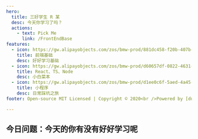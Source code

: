 ```yaml
---
hero:
  title: 三好学生 R 某
  desc: 今天你学习了吗？
  actions:
    - text: Pick Me
      link: /FrontEndBase
features:
  - icon: https://gw.alipayobjects.com/zos/bmw-prod/881dc458-f20b-407b-947a-95104b5ec82b/k79dm8ih_w144_h144.png
    title: 前端基础
    desc: 好好学习基础
  - icon: https://gw.alipayobjects.com/zos/bmw-prod/d60657df-0822-4631-9d7c-e7a869c2f21c/k79dmz3q_w126_h126.png
    title: React、TS、Node
    desc: 小白菜本
  - icon: https://gw.alipayobjects.com/zos/bmw-prod/d1ee0c6f-5aed-4a45-a507-339a4bfe076c/k7bjsocq_w144_h144.png
    title: 小程序
    desc: 日常踩坑之旅
footer: Open-source MIT Licensed | Copyright © 2020<br />Powered by [dumi](https://d.umijs.org)

---
```


## 今日问题：今天的你有没有好好学习呢
